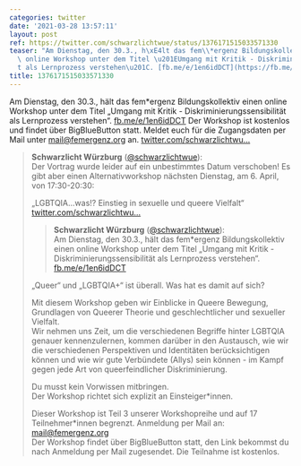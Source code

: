 ```yaml
---
categories: twitter
date: '2021-03-28 13:57:11'
layout: post
ref: https://twitter.com/schwarzlichtwue/status/1376171515033571330
teaser: "Am Dienstag, den 30.3., h\xE4lt das fem\\*ergenz Bildungskollektiv einen\
  \ online Workshop unter dem Titel \u201EUmgang mit Kritik - Diskriminierungssensibilit\xE4\
  t als Lernprozess verstehen\u201C. [fb.me/e/1en6idDCT](https://fb.me/e/1en6idDCT)"
title: 1376171515033571330
---
```

Am Dienstag, den 30.3., hält das fem\*ergenz Bildungskollektiv einen online Workshop unter dem Titel „Umgang mit Kritik - Diskriminierungssensibilität als Lernprozess verstehen“. [fb.me/e/1en6idDCT](https://fb.me/e/1en6idDCT)
Der Workshop ist kostenlos und findet über BigBlueButton statt. Meldet euch für die Zugangsdaten per Mail unter mail@femergenz.org an.
[twitter.com/schwarzlichtwu…](https://twitter.com/schwarzlichtwue/status/1376498917890797572?s=19)
> <b>Schwarzlicht Würzburg</b> ([@schwarzlichtwue](https://twitter.com/schwarzlichtwue)):  
>Der Vortrag wurde leider auf ein unbestimmtes Datum verschoben! Es gibt aber einen Alternativworkshop nächsten Dienstag, am 6. April, von 17:30-20:30:  
>  
>„LGBTQIA…was!? Einstieg in sexuelle und queere Vielfalt“ [twitter.com/schwarzlichtwu…](https://twitter.com/schwarzlichtwue/status/1376171515033571330)  
>> <b>Schwarzlicht Würzburg</b> ([@schwarzlichtwue](https://twitter.com/schwarzlichtwue)):    
>>Am Dienstag, den 30.3., hält das fem\*ergenz Bildungskollektiv einen online Workshop unter dem Titel „Umgang mit Kritik - Diskriminierungssensibilität als Lernprozess verstehen“. [fb.me/e/1en6idDCT](https://fb.me/e/1en6idDCT)    
>  
>  
>„Queer“ und „LGBTQIA+“ ist überall. Was hat es damit auf sich?  
>  
>Mit diesem Workshop geben wir Einblicke in Queere Bewegung, Grundlagen von Queerer Theorie und geschlechtlicher und sexueller Vielfalt.  
>Wir nehmen uns Zeit, um die verschiedenen Begriffe hinter LGBTQIA genauer kennenzulernen, kommen darüber in den Austausch, wie wir die verschiedenen Perspektiven und Identitäten berücksichtigen können und wie wir gute Verbündete (Allys) sein können - im Kampf gegen jede Art von queerfeindlicher Diskriminierung.  
>  
>Du musst kein Vorwissen mitbringen.  
>Der Workshop richtet sich explizit an Einsteiger\*innen.  
>  
>Dieser Workshop ist Teil 3 unserer Workshopreihe und auf 17 Teilnehmer\*innen begrenzt. Anmeldung per Mail an: mail@femergenz.org  
>Der Workshop findet über BigBlueButton statt, den Link bekommst du nach Anmeldung per Mail zugesendet. Die Teilnahme ist kostenlos.  

